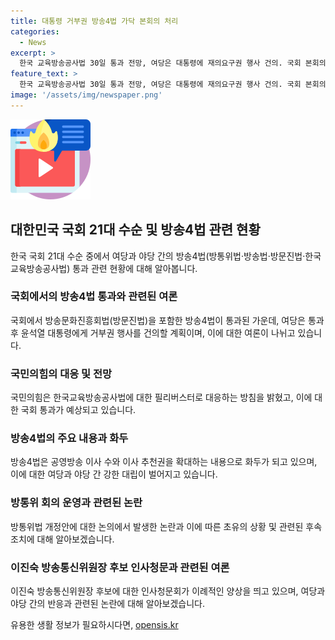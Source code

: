 ```yaml
---
title: 대통령 거부권 방송4법 가닥 본회의 처리
categories:
  - News
excerpt: >
  한국 교육방송공사법 30일 통과 전망, 여당은 대통령에 재의요구권 행사 건의. 국회 본회의에서 방송4법(방통위법·방송법·방송문진법·한국교육방송공사법) 중에서 방송문진법이 먼저 통과되고, 30일에는 한국교육방송공사법까지 통과할 예상. 단독 처리로 대통령 거부권 행사 가능성 높음. 관련하여 국민의힘은 필리버스터로 대응할 예정이며, 야당과 여당의 반발과 갈등 노출될 전망. 후보자 인사청문회에서 정치 폭력 경연장으로 변조된 것과 관련한 여당과 야당의 갈등 지속중.
feature_text: >
  한국 교육방송공사법 30일 통과 전망, 여당은 대통령에 재의요구권 행사 건의. 국회 본회의에서 방송4법(방통위법·방송법·방송문진법·한국교육방송공사법) 중에서 방송문진법이 먼저 통과되고, 30일에는 한국교육방송공사법까지 통과할 예상. 단독 처리로 대통령 거부권 행사 가능성 높음. 관련하여 국민의힘은 필리버스터로 대응할 예정이며, 야당과 여당의 반발과 갈등 노출될 전망. 후보자 인사청문회에서 정치 폭력 경연장으로 변조된 것과 관련한 여당과 야당의 갈등 지속중.
image: '/assets/img/newspaper.png'
---
```


<p><img src="/assets/img/news.png" alt="rentncar 속보" /></p>

<h2 data-ke-size="size26">대한민국 국회 21대 수순 및 방송4법 관련 현황</h2>

<p data-ke-size="size16">한국 국회 21대 수순 중에서 여당과 야당 간의 방송4법(방통위법·방송법·방문진법·한국교육방송공사법) 통과 관련 현황에 대해 알아봅니다.</p>

<h3>국회에서의 방송4법 통과와 관련된 여론</h3>

<p data-ke-size="size16">국회에서 방송문화진흥회법(방문진법)을 포함한 방송4법이 통과된 가운데, 여당은 통과 후 윤석열 대통령에게 거부권 행사를 건의할 계획이며, 이에 대한 여론이 나뉘고 있습니다.</p>

<h3>국민의힘의 대응 및 전망</h3>

<p data-ke-size="size16">국민의힘은 한국교육방송공사법에 대한 필리버스터로 대응하는 방침을 밝혔고, 이에 대한 국회 통과가 예상되고 있습니다.</p>

<h3>방송4법의 주요 내용과 화두</h3>

<p data-ke-size="size16">방송4법은 공영방송 이사 수와 이사 추천권을 확대하는 내용으로 화두가 되고 있으며, 이에 대한 여당과 야당 간 강한 대립이 벌어지고 있습니다.</p>

<h3>방통위 회의 운영과 관련된 논란</h3>

<p data-ke-size="size16">방통위법 개정안에 대한 논의에서 발생한 논란과 이에 따른 초유의 상황 및 관련된 후속 조치에 대해 알아보겠습니다.</p>

<h3>이진숙 방송통신위원장 후보 인사청문과 관련된 여론</h3>

<p data-ke-size="size16">이진숙 방송통신위원장 후보에 대한 인사청문회가 이례적인 양상을 띄고 있으며, 여당과 야당 간의 반응과 관련된 논란에 대해 알아보겠습니다.</p>
유용한 생활 정보가 필요하시다면, <a href="https://opensis.kr" rel="dofollow">opensis.kr</a>



